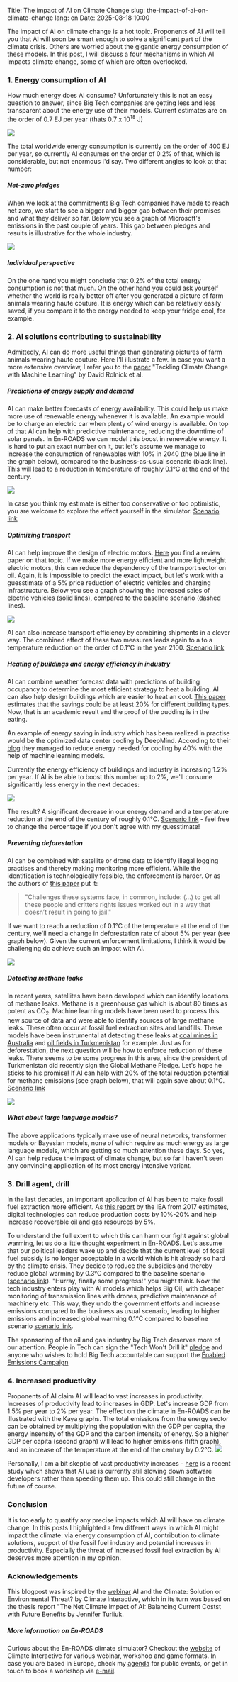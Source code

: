 Title: The impact of AI on Climate Change
slug: the-impact-of-ai-on-climate-change
lang: en
Date: 2025-08-18 10:00

The impact of AI on climate change is a hot topic. Proponents of AI will tell you that AI will soon be smart enough to solve a significant part of the climate crisis. Others are worried about the gigantic energy consumption of these models. In this post, I will discuss a four mechanisms in which AI impacts climate change, some of which are often overlooked.

### 1. Energy consumption of AI
How much energy does AI consume? Unfortunately this is not an easy question to answer, since Big Tech companies are getting less and less transparent about the energy use of their models. Current estimates are on the order of 0.7 EJ per year (thats 0.7 x 10<sup>18</sup> J)

![]({static}/images/ai/1.png)

The total worldwide energy consumption is currently on the order of 400 EJ per year, so currently AI consumes on the order of 0.2% of that, which is considerable, but not enormous I'd say. Two different angles to look at that number:

##### Net-zero pledges
When we look at the commitments Big Tech companies have made to reach net zero, we start to see a bigger and bigger gap between their promises and what they deliver so far. Below you see a graph of Microsoft's emissions in the past couple of years. This gap between pledges and results is illustrative for the whole industry.

![]({static}/images/ai/2.jpg)

##### Individual perspective
On the one hand you might conclude that 0.2% of the total energy consumption is not that much. On the other hand you could ask yourself whether the world is really better off after you generated a picture of farm animals wearing haute couture. It is energy which can be relatively easily saved, if you compare it to the energy needed to keep your fridge cool, for example.


### 2. AI solutions contributing to sustainability
Admittedly, AI can do more useful things than generating pictures of farm animals wearing haute couture. Here I'll illustrate a few. In case you want a more extensive overview, I refer you to the [paper](https://arxiv.org/abs/1906.05433) "Tackling Climate Change with Machine Learning" by David Rolnick et al.

##### Predictions of energy supply and demand
AI can make better forecasts of energy availability. This could help us make more use of renewable energy whenever it is available. An example would be to charge an electric car when plenty of wind energy is available. On top of that AI can help with predictive maintenance, reducing the downtime of solar panels. In En-ROADS we can model this boost in renewable energy. It is hard to put an exact number on it, but let's assume we manage to increase the consumption of renewables with 10% in 2040 (the blue line in the graph below), compared to the business-as-usual scenario (black line). This will lead to a reduction in temperature of roughly 0.1°C at the end of the century.

![]({static}/images/ai/3.png)

 In case you think my estimate is either too conservative or too optimistic, you are welcome to explore the effect yourself in the simulator. [Scenario link](https://en-roads.climateinteractive.org/scenario.html?v=25.8.0&p16=-0.02)

##### Optimizing transport
AI can help improve the design of electric motors. [Here](https://eprints.whiterose.ac.uk/id/eprint/213146/1/Application_of_Artificial_Intelligence-Based_Technique_in_Electric_Motors_A_Review.pdf) you find a review paper on that topic. If we make more energy efficient and more lightweight electric motors, this can reduce the dependency of the transport sector on oil. Again, it is impossible to predict the exact impact, but let's work with a guesstimate of a 5% price reduction of electric vehicles and charging infrastructure. Below you see a graph showing the increased sales of electric vehicles (solid lines), compared to the baseline scenario (dashed lines).

![]({static}/images/ai/4.png)

AI can also increase transport efficiency by combining shipments in a clever way. The combined effect of these two measures leads again to a to a temperature reduction on the order of 0.1°C in the year 2100. [Scenario link](https://en-roads.climateinteractive.org/scenario.html?v=25.8.0&p50=1.5&p373=5)

##### Heating of buildings and energy efficiency in industry
AI can combine weather forecast data with predictions of building occupancy to determine the most efficient strategy to heat a building. AI can also help design buildings which are easier to heat an cool. [This paper](https://www.mdpi.com/1996-1073/17/17/4277) estimates that the savings could be at least 20% for different building types. Now, that is an academic result and the proof of the pudding is in the eating.

An example of energy saving in industry which has been realized in practise would be the optimized data center cooling by DeepMind. According to their [blog](https://deepmind.google/discover/blog/deepmind-ai-reduces-google-data-centre-cooling-bill-by-40/) they managed to reduce energy needed for cooling by 40% with the help of machine learning models.

Currently the energy efficiency of buildings and industry is increasing 1.2% per year. If AI is be able to boost this number up to 2%, we'll consume significantly less energy in the next decades:

![]({static}/images/ai/5.png)

The result? A significant decrease in our energy demand and a temperature reduction at the end of the century of roughly 0.1°C. [Scenario link](https://en-roads.climateinteractive.org/scenario.html?v=25.8.0&p47=2) - feel free to change the percentage if you don't agree with my guesstimate!

##### Preventing deforestation
AI can be combined with satellite or drone data to identify illegal logging practises and thereby making monitoring more efficient. While the identification is technologically feasible, the enforcement is harder. Or as the authors of [this paper](https://ieeexplore-ieee-org.utrechtuniversity.idm.oclc.org/abstract/document/11086053) put it:

> "Challenges these systems face, in common, include: (...) to get all these people and critters rights issues worked out in a way that doesn’t result in going to jail."

If we want to reach a reduction of 0.1°C of the temperature at the end of the century, we'll need a change in deforestation rate of about 5% per year (see graph below). Given the current enforcement limitations, I think it would be challenging do achieve such an impact with AI.

![]({static}/images/ai/6.png)

##### Detecting methane leaks
In recent years, satellites have been developed which can identify locations of methane leaks. Methane is a greenhouse gas which is about 80 times as potent as CO<sub>2</sub>. Machine learning models have been used to process this new source of data and were able to identify sources of large methane leaks. These often occur at fossil fuel extraction sites and landfills. These models have been instrumental at detecting these leaks at [coal mines in Australia](https://www.tno.nl/en/newsroom/2021/11/satellite-reveals-higher-methane/) and [oil fields in Turkmenistan](https://www.theguardian.com/world/2023/may/09/mind-boggling-methane-emissions-from-turkmenistan-revealed) for example. Just as for deforestation, the next question will be how to enforce reduction of these leaks. There seems to be some progress in this area, since the president of Turkmenistan did recently sign the Global Methane Pledge. Let's hope he sticks to his promise! If AI can help with 20% of the total reduction potential for methane emissions (see graph below), that will again save about 0.1°C. [Scenario link](https://en-roads.climateinteractive.org/scenario.html?v=25.8.0&p47=1.3&p61=20)

![]({static}/images/ai/7.png)


##### What about large language models?
The above applications typically make use of neural networks, transformer models or Bayesian models, none of which require as much energy as large language models, which are getting so much attention these days. So yes, AI can help reduce the impact of climate change, but so far I haven't seen any convincing application of its most energy intensive variant.

### 3. Drill agent, drill
In the last decades, an important application of AI has been to make fossil fuel extraction more efficient. As [this report](https://heinonline-org.utrechtuniversity.idm.oclc.org/HOL/Page?collection=journals&handle=hein.journals/euenj7&id=185&men_tab=srchresults) by the IEA from 2017 estimates, digital technologies can reduce production costs by 10%-20% and help increase recoverable oil and gas resources by 5%.

To understand the full extent to which this can harm our fight against global warming, let us do a little thought experiment in En-ROADS. Let's assume that our political leaders wake up and decide that the current level of fossil fuel subsidy is no longer acceptable in a world which is hit already so hard by the climate crisis. They decide to reduce the subsidies and thereby reduce global warming by 0.3°C compared to the baseline scenario ([scenario link](https://en-roads.climateinteractive.org/scenario.html?v=25.8.0&p1=60&p7=50&p10=2.9&p47=1.3&p177=105000&p178=15700&p179=15700)). "Hurray, finally some progress!" you might think. Now the tech industry enters play with AI models which helps Big Oil, with cheaper monitoring of transmission lines with drones, predictive maintenance of machinery etc. This way, they undo the government efforts and increase emissions compared to the business as usual scenario, leading to higher emissions and increased global warming 0.1°C compared to baseline scenario [scenario link](https://en-roads.climateinteractive.org/scenario.html?v=25.8.0&p1=-15&p7=-15&p10=-0.7&p47=1.3&p177=105000&p178=15700&p179=15700).

The sponsoring of the oil and gas industry by Big Tech deserves more of our attention. People in Tech can sign the "Tech Won't Drill it" [pledge](https://medium.com/@techwontdrillit/tech-wont-drill-it-a63594dc6e66) and anyone who wishes to hold Big Tech accountable can support the [Enabled Emissions Campaign](https://www.enabledemissions.com)

### 4. Increased productivity

Proponents of AI claim AI will lead to vast increases in productivity. Increases of productivity lead to increases in GDP. Let's increase GDP from 1.5% per year to 2% per year. The effect on the climate in En-ROADS can be illustrated with the Kaya graphs.
The total emissions from the energy sector can be obtained by multiplying the population with the GDP per capita, the energy insensity of the GDP and the carbon intensity of energy. So a higher GDP per capita (second graph) will lead to higher emissions (fifth graph), and an increase of the temperature at the end of the century by 0.2°C.
![]({static}/images/ai/8.png)

Personally, I am a bit skeptic of vast productivity increases - [here](https://metr.org/blog/2025-07-10-early-2025-ai-experienced-os-dev-study/) is a recent study which shows that AI use is currently still slowing down software developers rather than speeding them up. This could still change in the future of course.

### Conclusion
It is too early to quantify any precise impacts which AI will have on climate change. In this posts I highlighted a few different ways in which AI might impact the climate: via energy consumption of AI, contribution to climate solutions, support of the fossil fuel industry and potential increases in productivity. Especially the threat of increased fossil fuel extraction by AI deserves more attention in my opinion.

### Acknowledgements
This blogpost was inspired by the [webinar](https://www.youtube.com/watch?v=4Mizufxhfqk) AI and the Climate: Solution or Environmental Threat? by Climate Interactive, which in its turn was based on the thesis report "The Net Climate Impact of AI: Balancing Current Costst with Future Benefits by Jennifer Turliuk.

##### More information on En-ROADS

Curious about the En-ROADS climate simulator? Checkout the [website](https://www.climateinteractive.org/) of Climate Interactive for various webinar, workshop and game formats. In case you are based in Europe, check my [agenda](({filename}../pages/agenda.md)) for public events, or get in touch to book a workshop via [e-mail](mailto:info@donutlobby.nl).

